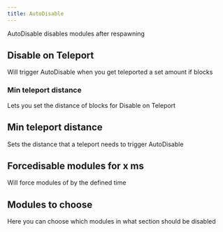 ```yaml
---
title: AutoDisable
---
```

AutoDisable disables modules after respawning

## Disable on Teleport
Will trigger AutoDisable when you get teleported a set amount if blocks

### Min teleport distance
Lets you set the distance of blocks for Disable on Teleport

## Min teleport distance
Sets the distance that a teleport needs to trigger AutoDisable

## Forcedisable modules for x ms
Will force modules of by the defined time

## Modules to choose
Here you can choose which modules in what section should be disabled